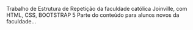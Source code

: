 Trabalho de Estrutura de Repetição da faculdade católica Joinville, com HTML, CSS, BOOTSTRAP 5
Parte do conteúdo para alunos novos da faculdade...
